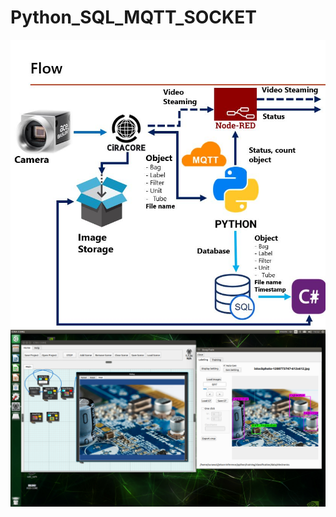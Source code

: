# Python_SQL_MQTT_SOCKET

![alt text](https://github.com/SurawutSukkum/Python_SQL_MQTT_SOCKET/blob/main/Capture.JPG?raw=true)
![alt text](https://github.com/SurawutSukkum/Python_SQL_MQTT_SOCKET/blob/main/Screenshot%20from%202022-04-20%2016-52-49.png?raw=true)
